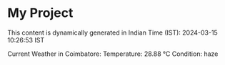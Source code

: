 # My Project

This content is dynamically generated in Indian Time (IST): 2024-03-15 10:26:53 IST


Current Weather in Coimbatore:
Temperature: 28.88 °C
Condition: haze
